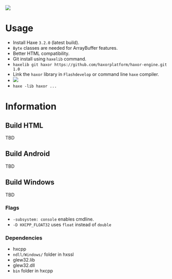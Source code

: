 ![](https://dl.dropboxusercontent.com/u/20655747/haxor/img/haxor-engine-logo.png)

# Usage  

* Install Haxe `3.2.0` (latest build).
 * `Byte` classes are needed for ArrayBuffer features.
 * Better HTML compatibility.
* Git install using `haxelib` command.
 * `haxelib git haxor https://github.com/haxorplatform/haxor-engine.git 1.0`
* Link the `haxor` library in `Flashdevelop` or command line `haxe` compiler.
 * ![](https://dl.dropboxusercontent.com/u/20655747/haxor/img/usage-flashdevelop-dialog.jpg)
 * `haxe -lib haxor ...`

# Information

## Build HTML

TBD

## Build Android

TBD

## Build Windows

TBD

### Flags
 * `-subsystem: console` enables cmdline.
 * `-D HXCPP_FLOAT32` uses `float` instead of `double`

### Dependencies
 * hxcpp
 * `ndll/Windows/` folder in hxssl
 * glew32.lib
 * glew32.dll
 * `bin` folder in hxcpp
